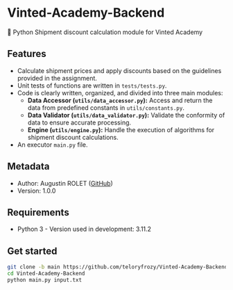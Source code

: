 # Vinted-Academy-Backend
🐍 Python Shipment discount calculation module for Vinted Academy

## Features

- Calculate shipment prices and apply discounts based on the guidelines provided in the assignment.
- Unit tests of functions are written in `tests/tests.py`.
- Code is clearly written, organized, and divided into three main modules:
  - **Data Accessor (`utils/data_accessor.py`):** Access and return the data from predefined constants in `utils/constants.py`.
  - **Data Validator (`utils/data_validator.py`):** Validate the conformity of data to ensure accurate processing.
  - **Engine (`utils/engine.py`):** Handle the execution of algorithms for shipment discount calculations.
- An executor `main.py` file.


## Metadata
- Author: Augustin ROLET ([GitHub](https://github.com/teloryfrozy/))
- Version: 1.0.0


## Requirements
- Python 3 - Version used in development: 3.11.2


## Get started
```bash
git clone -b main https://github.com/teloryfrozy/Vinted-Academy-Backend.git
cd Vinted-Academy-Backend
python main.py input.txt
```